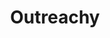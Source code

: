 ---
title: "Outreachy"
categories: ["Development"]

link:
    url: "https://www.outreachy.org/"
    dead: false

message: "This initiative enables underrepresented tech communities to find three-month internships in Open Source Software and Open Science."
---